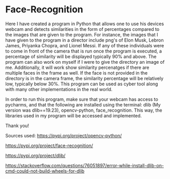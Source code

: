 # Face-Recognition

Here I have created a program in Python that allows one to use his devices webcam and detects similarities in the form of percentages compared to the images that are given to the program. For instance, the images that I have given to the program in a director include png's of Elon Musk, Lebron James, Priyanka Chopra, and Lionel Messi. If any of these individuals were to come in front of the camera that is run once the program is executed, a percentage of similarity will be displayed typically 90% and above. The program can also work on myself if I were to give the directory an image of me. Additionally, it will work show similarity percenatges if there are multiple faces in the frame as well. If the face is not provided in the directory is in the camera frame, the similarity percentage will be relatively low, typically below 30%. This program can be used as cyber tool along with many other implementations in the real world.

In order to run this program, make sure that your webcam has access to pycharms, and that the following are installed using the terminal: dlib (My version was dlib==19.23), opencv-python, face_recognition. This way, the libraries used in my program will be accessed and implemented. 

Thank you!

Sources used:
https://pypi.org/project/opencv-python/

https://pypi.org/project/face-recognition/

https://pypi.org/project/dlib/

https://stackoverflow.com/questions/76051897/error-while-install-dlib-on-cmd-could-not-build-wheels-for-dlib
